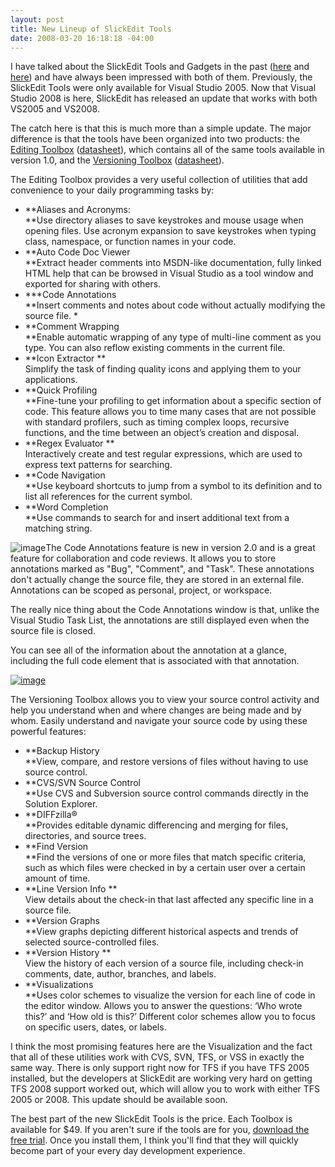 ```yaml
---
layout: post
title: New Lineup of SlickEdit Tools
date: 2008-03-20 16:18:18 -04:00
---
```


I have talked about the SlickEdit Tools and Gadgets in the past ([here](http://geekswithblogs.net/sdorman/archive/2007/02/18/106641.aspx "SlickEdit Gadgets") and [here](http://geekswithblogs.net/sdorman/archive/2007/08/15/SlickEdit-Gadgets-for-Visual-Studio-2008.aspx "SlickEdit Gadgets for Visual Studio 2008")) and have always been impressed with both of them. Previously, the SlickEdit Tools were only available for Visual Studio 2005. Now that Visual Studio 2008 is here, SlickEdit has released an update that works with both VS2005 and VS2008.

The catch here is that this is much more than a simple update. The major difference is that the tools have been organized into two products: the [Editing Toolbox](http://www.slickedit.com/index.php?option=com_content&task=view&id=486&Itemid=57) ([datasheet](http://www.slickedit.com/images/stories/products/SlickEditTools/editingtoolbox3172008.pdf)), which contains all of the same tools available in version 1.0, and the [Versioning Toolbox](http://www.slickedit.com/index.php?option=com_content&task=view&id=488&Itemid=57) ([datasheet](http://www.slickedit.com/images/stories/products/SlickEditTools/versioningtoolbox3172008.pdf)).

The Editing Toolbox provides a very useful collection of utilities that add convenience to your daily programming tasks by:

*   **Aliases and Acronyms:  
    **Use directory aliases to save keystrokes and mouse usage when opening files. Use acronym expansion to save keystrokes when typing class, namespace, or function names in your code. 
*   **Auto Code Doc Viewer  
    **Extract header comments into MSDN-like documentation, fully linked HTML help that can be browsed in Visual Studio as a tool window and exported for sharing with others. 
*   ***Code Annotations   
    **Insert comments and notes about code without actually modifying the source file. *
*   **Comment Wrapping   
    **Enable automatic wrapping of any type of multi-line comment as you type. You can also reflow existing comments in the current file.
*   **Icon Extractor **  
Simplify the task of finding quality icons and applying them to your applications. 
*   **Quick Profiling   
    **Fine-tune your profiling to get information about a specific section of code. This feature allows you to time many cases that are not possible with standard profilers, such as timing complex loops, recursive functions, and the time between an object’s creation and disposal.
*   **Regex Evaluator **  
Interactively create and test regular expressions, which are used to express text patterns for searching. 
*   **Code Navigation   
    **Use keyboard shortcuts to jump from a symbol to its definition and to list all references for the current symbol. 
*   **Word Completion   
    **Use commands to search for and insert additional text from a matching string.  

![image](http://gwb.blob.core.windows.net/sdorman/WindowsLiveWriter/NewLineupofSlickEditTools_D710/image_5.png)The Code Annotations feature is new in version 2.0 and is a great feature for collaboration and code reviews. It allows you to store annotations marked as "Bug", "Comment", and "Task". These annotations don't actually change the source file, they are stored in an external file. Annotations can be scoped as personal, project, or workspace.

The really nice thing about the Code Annotations window is that, unlike the Visual Studio Task List, the annotations are still displayed even when the source file is closed.

You can see all of the information about the annotation at a glance, including the full code element that is associated with that annotation.

[![image](http://gwb.blob.core.windows.net/sdorman/WindowsLiveWriter/NewLineupofSlickEditTools_D710/image_thumb_1.png)](http://gwb.blob.core.windows.net/sdorman/WindowsLiveWriter/NewLineupofSlickEditTools_D710/image_4.png) 

The Versioning Toolbox allows you to view your source control activity and help you understand when and where changes are being made and by whom. Easily understand and navigate your source code by using these powerful features: 

*   **Backup History   
    **View, compare, and restore versions of files without having to use source control. 
*   **CVS/SVN Source Control   
    **Use CVS and Subversion source control commands directly in the Solution Explorer. 
*   **DIFFzilla®  
    **Provides editable dynamic differencing and merging for files, directories, and source trees. 
*   **Find Version   
    **Find the versions of one or more files that match specific criteria, such as which files were checked in by a certain user over a certain amount of time. 
*   **Line Version Info **  
View details about the check-in that last affected any specific line in a source file. 
*   **Version Graphs   
    **View graphs depicting different historical aspects and trends of selected source-controlled files. 
*   **Version History **  
View the history of each version of a source file, including check-in comments, date, author, branches, and labels. 
*   **Visualizations   
    **Uses color schemes to visualize the version for each line of code in the editor window. Allows you to answer the questions: ‘Who wrote this?’ and ‘How old is this?’ Different color schemes allow you to focus on specific users, dates, or labels. 

I think the most promising features here are the Visualization and the fact that all of these utilities work with CVS, SVN, TFS, or VSS in exactly the same way. There is only support right now for TFS if you have TFS 2005 installed, but the developers at SlickEdit are working very hard on getting TFS 2008 support worked out, which will allow you to work with either TFS 2005 or 2008. This update should be available soon.

The best part of the new SlickEdit Tools is the price. Each Toolbox is available for $49. If you aren't sure if the tools are for you, [download the free trial](http://www.slickedit.com/content/view/408/244/). Once you install them, I think you'll find that they will quickly become part of your every day development experience.
